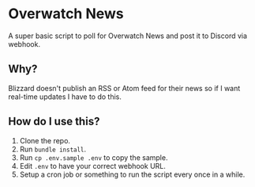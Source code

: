 # Overwatch News

A super basic script to poll for Overwatch News and post it to Discord via webhook.

## Why?

Blizzard doesn't publish an RSS or Atom feed for their news so if I want real-time updates I have to do this.

## How do I use this?

1. Clone the repo.
2. Run `bundle install`.
3. Run `cp .env.sample .env` to copy the sample.
4. Edit `.env` to have your correct webhook URL.
5. Setup a cron job or something to run the script every once in a while.
